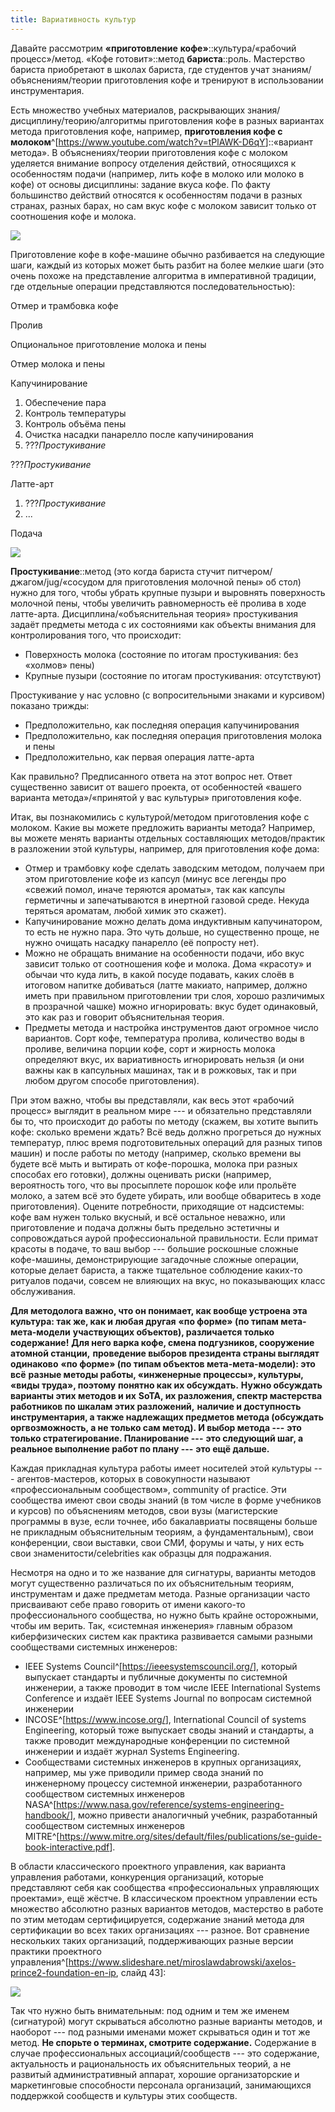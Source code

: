 ```yaml
---
title: Вариативность культур
---
```


Давайте рассмотрим **«приготовление** **кофе»**::культура/«рабочий
процесс»/метод. «Кофе готовит»::метод **бариста**::роль. Мастерство
бариста приобретают в школах бариста, где студентов учат
знаниям/объяснениям/теории приготовления кофе и тренируют в
использовании инструментария.

Есть множество учебных материалов, раскрывающих
знания/дисциплину/теорию/алгоритмы приготовления кофе в разных вариантах
метода приготовления кофе, например, **приготовления кофе с
молоком**^[<https://www.youtube.com/watch?v=tPlAWK-D6qY>]::«вариант
метода». В объяснениях/теории приготовления кофе с молоком уделяется
внимание вопросу отделения действий, относящихся к особенностям подачи
(например, лить кофе в молоко или молоко в кофе) от основы дисциплины:
задание вкуса кофе. По факту большинство действий относятся к
особенностям подачи в разных странах, разных барах, но сам вкус кофе с
молоком зависит только от соотношения кофе и молока.


![](11-variability-of-cultures-47.png)


Приготовление кофе в кофе-машине обычно разбивается на следующие шаги,
каждый из которых может быть разбит на более мелкие шаги (это очень
похоже на представление алгоритма в императивной традиции, где отдельные
операции представляются последовательностью):

Отмер и трамбовка кофе

Пролив

Опциональное приготовление молока и пены

Отмер молока и пены

Капучинирование

1.  Обеспечение пара
2.  Контроль температуры
3.  Контроль объёма пены
4.  Очистка насадки панарелло после капучинирования
5.  ???*Простукивание*

???*Простукивание*

Латте-арт

1.  ???*Простукивание*
2.  ...

Подача


![](11-variability-of-cultures-48.png)


**Простукивание**::метод (это когда бариста стучит
питчером/джагом/jug/«сосудом для приготовления молочной пены» об стол)
нужно для того, чтобы убрать крупные пузыри и выровнять поверхность
молочной пены, чтобы увеличить равномерность её пролива в ходе
латте-арта. Дисциплина/«объяснительная теория» простукивания задаёт
предметы метода с их состояниями как объекты внимания для
контролирования того, что происходит:

-   Поверхность молока (состояние по итогам простукивания: без «холмов»
    пены)
-   Крупные пузыри (состояние по итогам простукивания: отсутствуют)

Простукивание у нас условно (с вопросительными знаками и курсивом)
показано трижды:

-   Предположительно, как последняя операция капучинирования
-   Предположительно, как последняя операция приготовления молока и пены
-   Предположительно, как первая операция латте-арта

Как правильно? Предписанного ответа на этот вопрос нет. Ответ
существенно зависит от вашего проекта, от особенностей «вашего варианта
метода»/«принятой у вас культуры» приготовления кофе.

Итак, вы познакомились с культурой/методом приготовления кофе с молоком.
Какие вы можете предложить варианты метода? Например, вы можете менять
варианты отдельных составляющих методов/практик в разложении этой
культуры, например, для приготовления кофе дома:

-   Отмер и трамбовку кофе сделать заводским методом, получаем при этом
    приготовление кофе из капсул (минус все легенды про «свежий помол,
    иначе теряются ароматы», так как капсулы герметичны и запечатываются
    в инертной газовой среде. Некуда теряться ароматам, любой химик это
    скажет).
-   Капучинирование можно делать дома индуктивным капучинатором, то есть
    не нужно пара. Это чуть дольше, но существенно проще, не нужно
    очищать насадку панарелло (её попросту нет).
-   Можно не обращать внимание на особенности подачи, ибо вкус зависит
    только от соотношения кофе и молока. Дома «красоту» и обычаи что
    куда лить, в какой посуде подавать, каких слоёв в итоговом напитке
    добиваться (латте макиато, например, должно иметь при правильном
    приготовлении три слоя, хорошо различимых в прозрачной чашке) можно
    игнорировать: вкус будет одинаковый, это как раз и говорит
    объяснительная теория.
-   Предметы метода и настройка инструментов дают огромное число
    вариантов. Сорт кофе, температура пролива, количество воды в
    проливе, величина порции кофе, сорт и жирность молока определяют
    вкус, их вариативность игнорировать нельзя (и они важны как в
    капсульных машинах, так и в рожковых, так и при любом другом способе
    приготовления).

При этом важно, чтобы вы представляли, как весь этот «рабочий процесс»
выглядит в реальном мире --- и обязательно представляли бы то, что
происходит до работы по методу (скажем, вы хотите выпить кофе: сколько
времени ждать? Всё ведь должно прогреться до нужных температур, плюс
время подготовительных операций для разных типов машин) и после работы
по методу (например, сколько времени вы будете всё мыть и вытирать от
кофе-порошка, молока при разных способах его готовки), должны оценивать
риски (например, вероятность того, что вы просыплете порошок кофе или
прольёте молоко, а затем всё это будете убирать, или вообще обваритесь в
ходе приготовления). Оцените потребности, приходящие от надсистемы: кофе
вам нужен только вкусный, и всё остальное неважно, или приготовление и
подача должны быть предельно эстетичны и сопровождаться аурой
профессиональной правильности. Если примат красоты в подаче, то ваш
выбор --- большие роскошные сложные кофе-машины, демонстрирующие
загадочные сложные операции, которые делает бариста, а также тщательное
соблюдение каких-то ритуалов подачи, совсем не влияющих на вкус, но
показывающих класс обслуживания.

**Для методолога важно, что он понимает, как вообще устроена эта**
**культура: так же, как и любая другая** **«по форме» (по типам
мета-мета-модели** **участвующих объектов), различается только
содержание!** **Для него варка кофе, смена подгузников, сооружение
атомной станции,** **проведение выборов президента страны выглядят
одинаково** **«по форме» (по типам объектов мета-мета-модели): это всё**
**разные методы работы, «инженерные процессы», культуры, «виды труда»,
поэтому** **понятно как их обсуждать.** **Нужно обсуждать** **варианты
этих методов и их** **SoTA, их разложения, спектр мастерства работников
по шкалам этих разложений,** **наличие и доступность инструментария, а
также надлежащих предметов метода (обсуждать** **оргвозможность, а не
только сам метод). И выбор метода ---** **это только стратегирование.
Планирование ---** **это следующий шаг, а реальное выполнение работ по
плану ---** **это ещё дальше.**

Каждая прикладная культура работы имеет носителей этой культуры ---
агентов-мастеров, которых в совокупности называют «профессиональным
сообществом», community of practice. Эти сообщества имеют свои своды
знаний (в том числе в форме учебников и курсов) по объяснениям методов,
свои вузы (магистерские программы в вузе, если точнее, ибо бакалавриаты
посвящены больше не прикладным объяснительным теориям, а
фундаментальным), свои конференции, свои выставки, свои СМИ, форумы и
чаты, у них есть свои знаменитости/celebrities как образцы для
подражания.

Несмотря на одно и то же название для сигнатуры, варианты методов могут
существенно различаться по их объяснительным теориям, инструментам и
даже предметам метода. Разные организации часто присваивают себе право
говорить от имени какого-то профессионального сообщества, но нужно быть
крайне осторожными, чтобы им верить. Так, «системная инженерия» главным
образом киберфизических систем как практика развивается самыми разными
сообществами системных инженеров:

-   IEEE Systems
    Council^[<https://ieeesystemscouncil.org/>],
    который выпускает стандарты и публичные документы по системной
    инженерии, а также проводит в том числе IEEE International Systems
    Conference и издаёт IEEE Systems Journal по вопросам системной
    инженерии
-   INCOSE^[<https://www.incose.org/>],
    International Council of systems Engineering, который тоже выпускает
    своды знаний и стандарты, а также проводит международные конференции
    по системной инженерии и издаёт журнал Systems Engineering.
-   Сообществами системных инженеров в крупных организациях, например,
    мы уже приводили пример свода знаний по инженерному процессу
    системной инженерии, разработанного сообществом системных инженеров
    NASA^[<https://www.nasa.gov/reference/systems-engineering-handbook/>],
    можно привести аналогичный учебник, разработанный сообществом
    системных инженеров
    MITRE^[<https://www.mitre.org/sites/default/files/publications/se-guide-book-interactive.pdf>].

В области классического проектного управления, как варианта управления
работами, конкуренция организаций, которые представляют себя как
сообщества «профессиональных управляющих проектами», ещё жёстче. В
классическом проектном управлении есть множество абсолютно разных
вариантов методов, мастерство в работе по этим методам сертифицируется,
содержание знаний метода для сертификации во всех таких организациях ---
разное. Вот сравнение нескольких таких организаций, поддерживающих
разные версии практики проектного
управления^[<https://www.slideshare.net/miroslawdabrowski/axelos-prince2-foundation-en-ip>,
слайд 43]:


![](11-variability-of-cultures-49.png)


Так что нужно быть внимательным: под одним и тем же именем (сигнатурой)
могут скрываться абсолютно разные варианты методов, и наоборот --- под
разными именами может скрываться один и тот же метод. **Не спорьте о
терминах, смотрите содержание.** Содержание в случае профессиональных
ассоциаций/сообществ --- это содержание, актуальность и рациональность
их объяснительных теорий, а не развитый административный аппарат,
хорошие организаторские и маркетинговые способности персонала
организаций, занимающихся поддержкой сообществ и культуры этих
сообществ.
